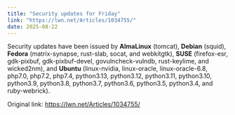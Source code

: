 ```yaml
---
title: "Security updates for Friday"
link: "https://lwn.net/Articles/1034755/"
date: 2025-08-22
---
```


Security updates have been issued by <b>AlmaLinux</b> (tomcat), <b>Debian</b> (squid), <b>Fedora</b> (matrix-synapse, rust-slab, socat, and webkitgtk), <b>SUSE</b> (firefox-esr, gdk-pixbuf, gdk-pixbuf-devel, govulncheck-vulndb, rust-keylime, and wicked2nm), and <b>Ubuntu</b> (linux-nvidia, linux-oracle, linux-oracle-6.8, php7.0, php7.2, php7.4, python3.13, python3.12, python3.11, python3.10, python3.9, python3.8, python3.7, python3.6, python3.5, python3.4, and ruby-webrick).


Original link: https://lwn.net/Articles/1034755/